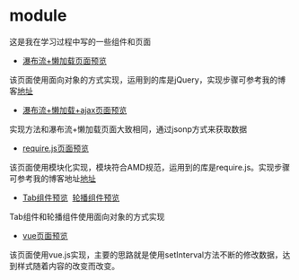 # module
这是我在学习过程中写的一些组件和页面
- [瀑布流+懒加载页面预览](http://htmlpreview.github.io/?https://github.com/AllenWalkerC/module/blob/master/%E6%87%92%E5%8A%A0%E8%BD%BD%2B%E7%80%91%E5%B8%83%E6%B5%81/%E6%87%92%E5%8A%A0%E8%BD%BD%2B%E7%80%91%E5%B8%83%E6%B5%81.html)

该页面使用面向对象的方式实现，运用到的库是jQuery，实现步骤可参考我的博客[地址](http://www.jianshu.com/p/2a7a41d57b9a)



- [瀑布流+懒加载+ajax页面预览](http://htmlpreview.github.io/?https://github.com/AllenWalkerC/module/blob/master/%E7%80%91%E5%B8%83%E6%B5%81%2B%E6%87%92%E5%8A%A0%E8%BD%BD%2Bajax/%E6%96%B0%E9%97%BB.html)

实现方法和瀑布流+懒加载页面大致相同，通过jsonp方式来获取数据


- [require.js页面预览](http://caishiran.top/module/requirejs/index.html)

该页面使用模块化实现，模块符合AMD规范，运用到的库是require.js。实现步骤可参考我的博客地址[地址](http://www.jianshu.com/p/aacd4ef1f659)

- [Tab组件预览](http://htmlpreview.github.io/?https://github.com/AllenWalkerC/module/blob/master/tab%E7%BB%84%E4%BB%B6/tab%E7%BB%84%E4%BB%B6.html)
  [轮播组件预览]()
  
Tab组件和轮播组件使用面向对象的方式实现


- [vue页面预览](http://caishiran.top/module/vue%E5%8A%A8%E7%94%BB/vue%E5%8A%A8%E7%94%BB.html)

该页面使用vue.js实现，主要的思路就是使用setInterval方法不断的修改数据，达到样式随着内容的改变而改变。
